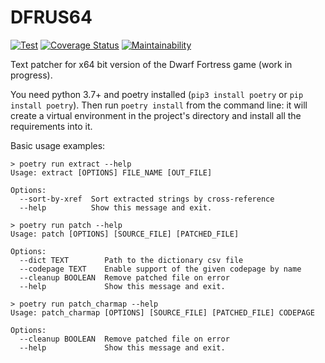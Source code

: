 # DFRUS64

[![Test](https://github.com/dfint/dfrus64/actions/workflows/test.yml/badge.svg)](https://github.com/dfint/dfrus64/actions/workflows/test.yml)
[![Coverage Status](https://coveralls.io/repos/github/dfint/dfrus64/badge.svg)](https://coveralls.io/github/dfint/dfrus64)
[![Maintainability](https://api.codeclimate.com/v1/badges/42d223b64187d6e7a05c/maintainability)](https://codeclimate.com/github/dfint/dfrus64/maintainability)

Text patcher for x64 bit version of the Dwarf Fortress game (work in progress).

You need python 3.7+ and poetry installed (`pip3 install poetry` or `pip install poetry`). Then run `poetry install` from the command line: it will create a virtual environment in the project's directory and install all the requirements into it. 

Basic usage examples:
```commandline
> poetry run extract --help
Usage: extract [OPTIONS] FILE_NAME [OUT_FILE]

Options:
  --sort-by-xref  Sort extracted strings by cross-reference
  --help          Show this message and exit.
```
```commandline
> poetry run patch --help
Usage: patch [OPTIONS] [SOURCE_FILE] [PATCHED_FILE]

Options:
  --dict TEXT        Path to the dictionary csv file
  --codepage TEXT    Enable support of the given codepage by name
  --cleanup BOOLEAN  Remove patched file on error
  --help             Show this message and exit.
```
```commandline
> poetry run patch_charmap --help
Usage: patch_charmap [OPTIONS] [SOURCE_FILE] [PATCHED_FILE] CODEPAGE

Options:
  --cleanup BOOLEAN  Remove patched file on error
  --help             Show this message and exit.
```
